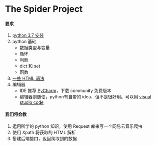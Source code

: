 # The Spider Project
#### 要求
1. [python 3.7 安装](https://www.liaoxuefeng.com/wiki/0014316089557264a6b348958f449949df42a6d3a2e542c000/0014316090478912dab2a3a9e8f4ed49d28854b292f85bb000)
2. python 基础
    - 数据类型与变量
    - 循环
    - 判断
    - dict 和 set
    - 函数
3. [一些 HTML 语法](http://www.w3school.com.cn/html/index.asp)
4. 编辑器
    - IDE 推荐 [PyCharm](https://www.jetbrains.com/pycharm/)，下载 community 免费版本
    - 编辑器则随便，python有自带的 idea，但不是很好用。可以用 [visual studio code](https://visualstudio.microsoft.com/zh-hans/downloads/)
#### 我们将会教
1. 运用所学的 python 知识，使用 Request 库来写一个网易云音乐爬虫
2. 使用 Xpath 将获取的 HTML 解析
3. 搭建后端接口，返回爬取到的数据
